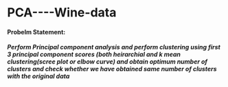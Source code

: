 # PCA----Wine-data

#### Probelm Statement:
***Perform Principal component analysis and perform clustering using first  3 principal component scores (both heirarchial and k mean clustering(scree plot or elbow curve) and obtain optimum number of clusters and check whether we have obtained same number of clusters with the original data***

